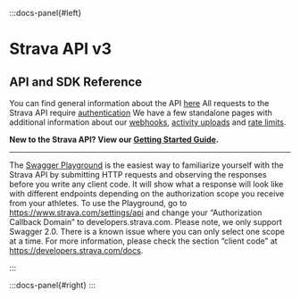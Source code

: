 :::docs-panel{#left}

# Strava API v3
<!--rehype:style=color:pink;-->

## API and SDK Reference

You can find general information about the API 
[here](/docs)
All requests to the Strava API require
[authentication](/docs/authentication)
We have a few standalone pages with additional information about our
[webhooks](/docs/webhooks),
[activity uploads](/docs/uploads)
and [rate limits](/docs/rate-limits).

**New to the Strava API? View our [Getting Started Guide](/docs/getting-started).**

***

The [Swagger Playground](https://developers.strava.com/playground) is the easiest way to familiarize yourself with the
Strava API by submitting HTTP requests and observing the responses before you write any client code. It will show what a
response will look like with different endpoints depending on the authorization scope you receive from your athletes. To
use the Playground, go to
<https://www.strava.com/settings/api> and change your “Authorization Callback Domain” to developers.strava.com. Please
note, we only support Swagger 2.0. There is a known issue where you can only select one scope at a time. For more
information, please check the section “client code” at <https://developers.strava.com/docs>.

:::

:::docs-panel{#right}
:::